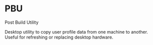 # PBU
Post Build Utility

Desktop utility to copy user profile data from one machine to another. Useful for refreshing or replacing desktop hardware.
